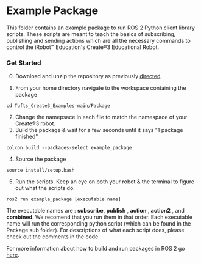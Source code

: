 # Example Package 

This folder contains an example package to run ROS 2 Python client library scripts. These scripts are meant to teach the basics of subscribing, publishing and sending actions which are all the necessary commands to control the iRobot™ Education's Create®3 Educational Robot.

### Get Started
0. Download and unzip the repository as previously [directed](https://github.com/brianabouchard/Tufts_Create3_Examples/blob/main/README.md).

1. From your home directory navigate to the workspace containing the package 
```
cd Tufts_Create3_Examples-main/Package
```
2. Change the namepsace in each file to match the namespace of your Create®3 robot.
3. Build the package & wait for a few seconds until it says "1 package finished"
```
colcon build --packages-select example_package
```
4. Source the package
```
source install/setup.bash
```
5. Run the scripts. Keep an eye on both your robot & the terminal to figure out what the scripts do. 
```
ros2 run example_package [executable name]
```
The executable names are : **subscribe**, **publish** , **action** , **action2** , and **combined**. 
We recomend that you run them in that order. Each executable name will run the corresponding python script (which can be found in the Package sub folder). For descriptions of what each script does, please check out the comments in the code. 

For more information about how to build and run packages in ROS 2 go [here](https://katewujciak.wixsite.com/projectcreate/running-py-files-with-ros2).
